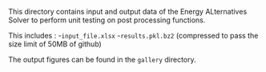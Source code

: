 This directory contains input and output data of the Energy ALternatives Solver to perform unit testing on post processing functions.

This includes :
-`input_file.xlsx`
-`results.pkl.bz2` (compressed to pass the size limit of 50MB of github)

The output figures can be found in the `gallery` directory.